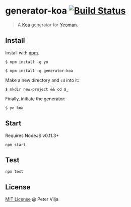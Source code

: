 # generator-koa [![Build Status](https://secure.travis-ci.org/peter-vilja/generator-koa.png?branch=master)](https://travis-ci.org/peter-vilja/generator-koa)

> A [Koa](http://koajs.com) generator for [Yeoman](http://yeoman.io).

## Install

Install with [npm](https://npmjs.org).

```
$ npm install -g yo
```

```
$ npm install -g generator-koa
```

Make a new directory and ```cd``` into it:

```
$ mkdir new-project && cd $_
```

Finally, initiate the generator:

```
$ yo koa
```

## Start

Requires NodeJS v0.11.3+

```
npm start
```

## Test

```
npm test
```

## License

[MIT License](http://en.wikipedia.org/wiki/MIT_License) @ Peter Vilja
